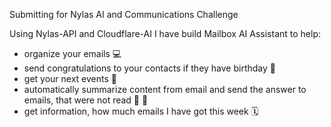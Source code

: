 Submitting for Nylas AI and Communications Challenge

Using Nylas-API and Cloudflare-AI I have build Mailbox AI Assistant to help:

- organize your emails 💻
- send congratulations to your contacts if they have birthday 🥳
- get your next events 🎊
- automatically summarize content from email and send the answer to emails, that were not read 📖 🤖
- get information, how much emails I have got this week 🗓
